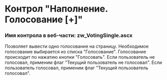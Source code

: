﻿---
description: 2.4.11.0
---
# Контрол "Наполнение. Голосование [+]"
### Имя контрола в веб-части: zw_VotingSingle.ascx
Позволяет вывести одно голосование на страницу. Необходимое голосование выбирается из списка "Голосование".
Голосование происходит по нажатию кнопки "Голосовать". 
Если пользователь не голосовал, применим флаг "Текущий пользователь не голосовал".
Если пользователь голосовал, применим флаг "Текущий пользователь голосовал".
